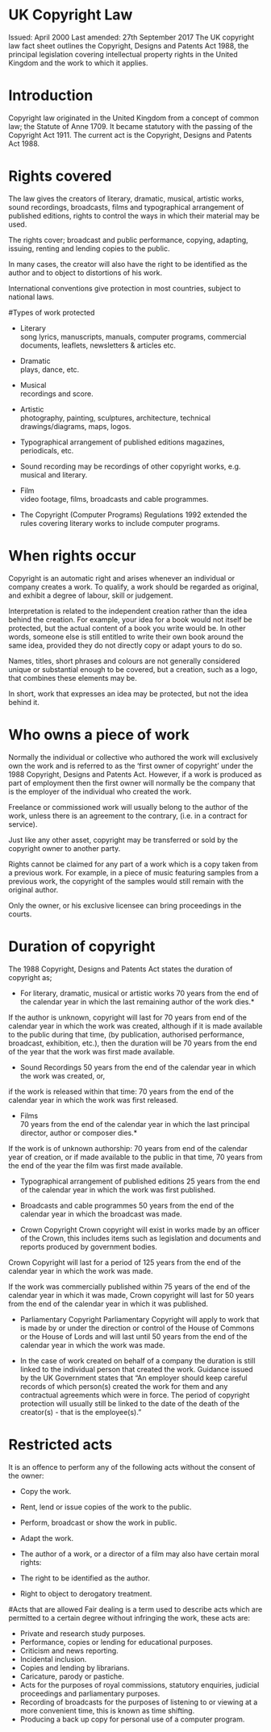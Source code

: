 # UK Copyright Law
Issued: April 2000
Last amended: 27th September 2017
The UK copyright law fact sheet outlines the Copyright, Designs and Patents Act 1988, the principal legislation covering intellectual property rights in the United Kingdom and the work to which it applies.

# Introduction  
Copyright law originated in the United Kingdom from a concept of common law; the Statute of Anne 1709. It became statutory with the passing of the Copyright Act 1911. The current act is the Copyright, Designs and Patents Act 1988.

# Rights covered
The law gives the creators of literary, dramatic, musical, artistic works, sound recordings, broadcasts, films and typographical arrangement of published editions, rights to control the ways in which their material may be used.

The rights cover; broadcast and public performance, copying, adapting, issuing, renting and lending copies to the public.

In many cases, the creator will also have the right to be identified as the author and to object to distortions of his work.

International conventions give protection in most countries, subject to national laws.

#Types of work protected
- Literary  
song lyrics, manuscripts, manuals, computer programs, commercial documents, leaflets, newsletters & articles etc.

- Dramatic  
plays, dance, etc.

- Musical  
recordings and score.

- Artistic  
photography, painting, sculptures, architecture, technical drawings/diagrams, maps, logos.

- Typographical arrangement of published editions
magazines, periodicals, etc.

- Sound recording
may be recordings of other copyright works, e.g. musical and literary.

- Film  
video footage, films, broadcasts and cable programmes.

- The Copyright (Computer Programs) Regulations 1992 extended the rules covering literary works to include computer programs.

# When rights occur
Copyright is an automatic right and arises whenever an individual or company creates a work. To qualify, a work should be regarded as original, and exhibit a degree of labour, skill or judgement.

Interpretation is related to the independent creation rather than the idea behind the creation. For example, your idea for a book would not itself be protected, but the actual content of a book you write would be. In other words, someone else is still entitled to write their own book around the same idea, provided they do not directly copy or adapt yours to do so.

Names, titles, short phrases and colours are not generally considered unique or substantial enough to be covered, but a creation, such as a logo, that combines these elements may be.

In short, work that expresses an idea may be protected, but not the idea behind it.

# Who owns a piece of work
Normally the individual or collective who authored the work will exclusively own the work and is referred to as the ‘first owner of copyright’ under the 1988 Copyright, Designs and Patents Act. However, if a work is produced as part of employment then the first owner will normally be the company that is the employer of the individual who created the work.

Freelance or commissioned work will usually belong to the author of the work, unless there is an agreement to the contrary, (i.e. in a contract for service).

Just like any other asset, copyright may be transferred or sold by the copyright owner to another party.

Rights cannot be claimed for any part of a work which is a copy taken from a previous work. For example, in a piece of music featuring samples from a previous work, the copyright of the samples would still remain with the original author.

Only the owner, or his exclusive licensee can bring proceedings in the courts.

# Duration of copyright
The 1988 Copyright, Designs and Patents Act states the duration of copyright as;

- For literary, dramatic, musical or artistic works
70 years from the end of the calendar year in which the last remaining author of the work dies.*

If the author is unknown, copyright will last for 70 years from end of the calendar year in which the work was created, although if it is made available to the public during that time, (by publication, authorised performance, broadcast, exhibition, etc.), then the duration will be 70 years from the end of the year that the work was first made available.

- Sound Recordings
50 years from the end of the calendar year in which the work was created, or,

if the work is released within that time: 70 years from the end of the calendar year in which the work was first released.

- Films  
70 years from the end of the calendar year in which the last principal director, author or composer dies.*

If the work is of unknown authorship: 70 years from end of the calendar year of creation, or if made available to the public in that time, 70 years from the end of the year the film was first made available.

- Typographical arrangement of published editions
25 years from the end of the calendar year in which the work was first published.

- Broadcasts and cable programmes
50 years from the end of the calendar year in which the broadcast was made.

- Crown Copyright
Crown copyright will exist in works made by an officer of the Crown, this includes items such as legislation and documents and reports produced by government bodies.

Crown Copyright will last for a period of 125 years from the end of the calendar year in which the work was made.

If the work was commercially published within 75 years of the end of the calendar year in which it was made, Crown copyright will last for 50 years from the end of the calendar year in which it was published.

- Parliamentary Copyright
Parliamentary Copyright will apply to work that is made by or under the direction or control of the House of Commons or the House of Lords and will last until 50 years from the end of the calendar year in which the work was made.

* In the case of work created on behalf of a company the duration is still linked to the individual person that created the work.
Guidance issued by the UK Government states that “An employer should keep careful records of which person(s) created the work for them and any contractual agreements which were in force. The period of copyright protection will usually still be linked to the date of the death of the creator(s) - that is the employee(s).”

# Restricted acts
It is an offence to perform any of the following acts without the consent of the owner:

- Copy the work.

- Rent, lend or issue copies of the work to the public.

- Perform, broadcast or show the work in public.

- Adapt the work.

- The author of a work, or a director of a film may also have certain moral rights:

- The right to be identified as the author.

- Right to object to derogatory treatment.

#Acts that are allowed
Fair dealing is a term used to describe acts which are permitted to a certain degree without infringing the work, these acts are:

- Private and research study purposes.
- Performance, copies or lending for educational purposes.
- Criticism and news reporting.
- Incidental inclusion.
- Copies and lending by librarians.
- Caricature, parody or pastiche.
- Acts for the purposes of royal commissions, statutory enquiries, judicial proceedings and parliamentary purposes.
- Recording of broadcasts for the purposes of listening to or viewing at a more convenient time, this is known as time shifting.
- Producing a back up copy for personal use of a computer program.
